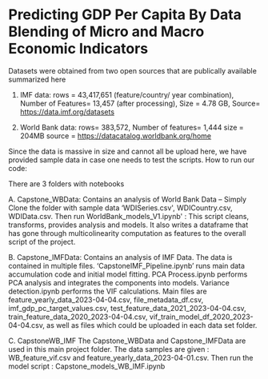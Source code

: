 # Predicting GDP Per Capita By Data Blending of Micro and Macro Economic Indicators
Datasets were obtained from two open sources that are publically available summarized here

1. IMF data: rows = 43,417,651 (feature/country/ year combination), Number of Features=	13,457 (after processing), Size =	4.78 GB, Source=	https://data.imf.org/datasets

2. World Bank data: rows=	383,572, Number of features=	1,444	size = 204MB	source = https://datacatalog.worldbank.org/home

Since the data is massive in size and cannot all be upload here, we have provided sample data in case one needs to test the scripts.
How to run our code:

There are 3 folders with notebooks 

A. Capstone_WBData:  Contains an analysis of World Bank Data – Simply Clone the folder with sample data ‘WDISeries.csv', WDICountry.csv, WDIData.csv. Then run WorldBank_models_V1.ipynb' : This script cleans, transforms, provides analysis and models. It also writes a dataframe that has gone through multicolinearity computation as features to the overall script of the project. 

B. Capstone_IMFData:  Contains an analysis of IMF Data. The data is contained in multiple files. ‘CapstoneIMF_Pipeline.ipynb’ runs main data accumulation code and initial model fitting. PCA Process.ipynb performs PCA analysis and integrates the components into models. Variance detection.ipynb performs the VIF calculations. Main files are feature_yearly_data_2023-04-04.csv, file_metadata_df.csv, imf_gdp_pc_target_values.csv, test_feature_data_2021_2023-04-04.csv, train_feature_data_2020_2023-04-04.csv, vif_train_model_df_2020_2023-04-04.csv, as well as files which could be uploaded in each data set folder.

C. CapstoneWB_IMF  The Capstone_WBData  and Capstone_IMFData are used in this main project folder. The data samples are given : WB_feature_vif.csv and feature_yearly_data_2023-04-01.csv. Then run the model script : Capstone_models_WB_IMF.ipynb
